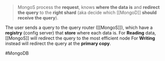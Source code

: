 >MongoS process the **request**, knows **where the data is** and **redirect the query** to the **right shard** (aka decide which [[MongoD]] **should receive the query**).

The user sends a query to the query router ([[MongoS]]), which have a **registry** (config server) that **store** where each data is.
	For **Reading** data, [[MongoS]] will redirect the query to the most efficient node
	For **Writing** instead will redirect the query at the **primary copy**.


#MongoDB